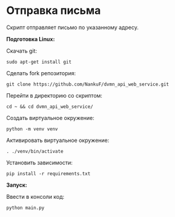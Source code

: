 # Отправка письма
Скрипт отправляет письмо по указанному адресу.

**Подготовка Linux:**<br>

Скачать git:
```
sudo apt-get install git
```
Сделать fork репозитория:
```
git clone https://github.com/NankuF/dvmn_api_web_service.git
```
Перейти в директорию со скриптом:
```
cd ~ && cd dvmn_api_web_service/
```
Создать виртуальное окружение:
```
python -m venv venv
```
Активировать виртуальное окружение:
```
. ./venv/bin/activate
```
Установить зависимости:
```
pip install -r requirements.txt 
```

**Запуск:** <br>

Ввести в консоли код:
```python
python main.py
```